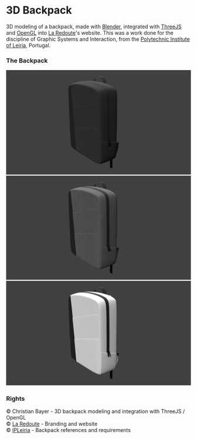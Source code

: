 # 3D Backpack
3D modeling of a backpack, made with [Blender](https://www.blender.org/), integrated with [ThreeJS](https://threejs.org/) and [OpenGL](https://www.opengl.org/) into [La Redoute](https://www.laredoute.com/)'s website. This was a work done for the discipline of Graphic Systems and Interaction, from the [Polytechnic Institute of Leiria](https://www.ipleiria.pt/), Portugal.

### The Backpack
![Black Backpack](https://github.com/christianbayer/3d-backpack/blob/master/blender/Render/black.png?raw=true)
![Gray Backpack](https://github.com/christianbayer/3d-backpack/blob/master/blender/Render/gray.png?raw=true)
![White Backpack](https://github.com/christianbayer/3d-backpack/blob/master/blender/Render/white.png?raw=true)

### Rights
&copy; Christian Bayer - 3D backpack modeling and integration with ThreeJS / OpenGL  
&copy; [La Redoute](https://www.laredoute.com/) - Branding and website  
&copy; [IPLeiria](https://www.ipleiria.pt/) - Backpack references and requirements  
